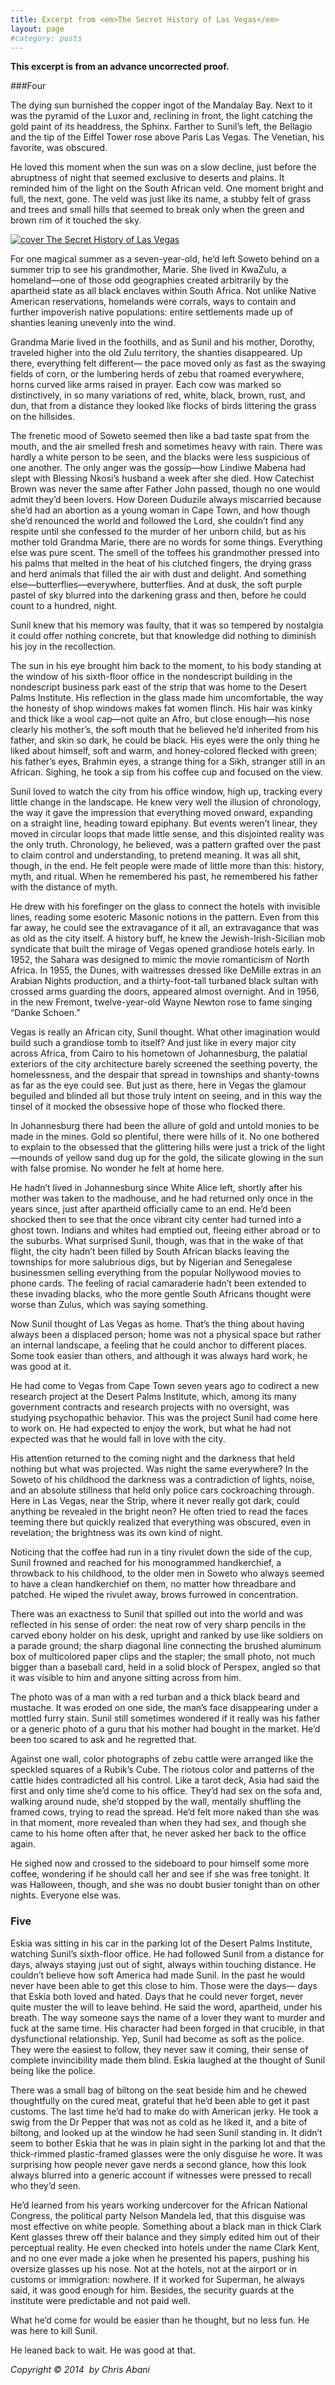 ```yaml
---
title: Excerpt from <em>The Secret History of Las Vegas</em>
layout: page
#category: posts
---
```


**This excerpt is from an advance uncorrected proof.**

###Four

The dying sun burnished the copper ingot of the Mandalay Bay. Next to it was the pyramid of the Luxor and, reclining in front, the light catching the gold paint of its headdress, the Sphinx. Farther to Sunil’s left, the Bellagio and the tip of the Eiffel Tower rose above Paris Las Vegas. The Venetian, his favorite, was obscured.

He loved this moment when the sun was on a slow decline, just before the abruptness of night that seemed exclusive to deserts and plains. It reminded him of the light on the South African veld. One moment bright and full, the next, gone. The veld was just like its name, a stubby felt of grass and trees and small hills that seemed to break only when the green and brown rim of it touched the sky.

[![cover The Secret History of Las Vegas](/assets/img/9780143124955_SecretHistor_CVF-300x459.jpg)](/book/the-secret-history-of-las-vegas/)

For one magical summer as a seven-year-old, he’d left Soweto behind on a summer trip to see his grandmother, Marie. She lived in KwaZulu, a homeland—one of those odd geographies created arbitrarily by the apartheid state as all black enclaves within South Africa. Not unlike Native American reservations, homelands were corrals, ways to contain and further impoverish native populations: entire settlements made up of shanties leaning unevenly into the wind.

Grandma Marie lived in the foothills, and as Sunil and his mother, Dorothy, traveled higher into the old Zulu territory, the shanties disappeared. Up there, everything felt different— the pace moved only as fast as the swaying fields of corn, or the lumbering herds of zebu that roamed everywhere, horns curved like arms raised in prayer. Each cow was marked so distinctively, in so many variations of red, white, black, brown, rust, and dun, that from a distance they looked like flocks of birds littering the grass on the hillsides.

The frenetic mood of Soweto seemed then like a bad taste spat from the mouth, and the air smelled fresh and sometimes heavy with rain. There was hardly a white person to be seen, and the blacks were less suspicious of one another. The only anger was the gossip—how Lindiwe Mabena had slept with Blessing Nkosi’s husband a week after she died. How Catechist Brown was never the same after Father John passed, though no one would admit they’d been lovers. How Doreen Duduzile always miscarried because she’d had an abortion as a young woman in Cape Town, and how though she’d renounced the world and followed the Lord, she couldn’t find any respite until she confessed to the murder of her unborn child, but as his mother told Grandma Marie, there are no words for some things. Everything else was pure scent. The smell of the toffees his grandmother pressed into his palms that melted in the heat of his clutched fingers, the drying grass and herd animals that filled the air with dust and delight. And something else—butterflies—everywhere, butterflies. And at dusk, the soft purple pastel of sky blurred into the darkening grass and then, before he could count to a hundred, night.

Sunil knew that his memory was faulty, that it was so tempered by nostalgia it could offer nothing concrete, but that knowledge did nothing to diminish his joy in the recollection.

The sun in his eye brought him back to the moment, to his body standing at the window of his sixth-floor office in the nondescript building in the nondescript business park east of the strip that was home to the Desert Palms Institute. His reflection in the glass made him uncomfortable, the way the honesty of shop windows makes fat women flinch. His hair was kinky and thick like a wool cap—not quite an Afro, but close enough—his nose clearly his mother’s, the soft mouth that he believed he’d inherited from his father, and skin so dark, he could be black. His eyes were the only thing he liked about himself, soft and warm, and honey-colored flecked with green; his father’s eyes, Brahmin eyes, a strange thing for a Sikh, stranger still in an African. Sighing, he took a sip from his coffee cup and focused on the view.

Sunil loved to watch the city from his office window, high up, tracking every little change in the landscape. He knew very well the illusion of chronology, the way it gave the impression that everything moved onward, expanding on a straight line, heading toward epiphany. But events weren’t linear, they moved in circular loops that made little sense, and this disjointed reality was the only truth. Chronology, he believed, was a pattern grafted over the past to claim control and understanding, to pretend meaning. It was all shit, though, in the end. He felt people were made of little more than this: history, myth, and ritual. When he remembered his past, he remembered his father with the distance of myth.

He drew with his forefinger on the glass to connect the hotels with invisible lines, reading some esoteric Masonic notions in the pattern. Even from this far away, he could see the extravagance of it all, an extravagance that was as old as the city itself. A history buff, he knew the Jewish-Irish-Sicilian mob syndicate that built the mirage of Vegas opened grandiose hotels early. In 1952, the Sahara was designed to mimic the movie romanticism of North Africa. In 1955, the Dunes, with waitresses dressed like DeMille extras in an Arabian Nights production, and a thirty-foot-tall turbaned black sultan with crossed arms guarding the doors, appeared almost overnight. And in 1956, in the new Fremont, twelve-year-old Wayne Newton rose to fame singing “Danke Schoen.”

Vegas is really an African city, Sunil thought. What other imagination would build such a grandiose tomb to itself? And just like in every major city across Africa, from Cairo to his hometown of Johannesburg, the palatial exteriors of the city architecture barely screened the seething poverty, the homelessness, and the despair that spread in townships and shanty-towns as far as the eye could see. But just as there, here in Vegas the glamour beguiled and blinded all but those truly intent on seeing, and in this way the tinsel of it mocked the obsessive hope of those who flocked there.

In Johannesburg there had been the allure of gold and untold monies to be made in the mines. Gold so plentiful, there were hills of it. No one bothered to explain to the obsessed that the glittering hills were just a trick of the light—mounds of yellow sand dug up for the gold, the silicate glowing in the sun with false promise. No wonder he felt at home here.

He hadn’t lived in Johannesburg since White Alice left, shortly after his mother was taken to the madhouse, and he had returned only once in the years since, just after apartheid officially came to an end. He’d been shocked then to see that the once vibrant city center had turned into a ghost town. Indians and whites had emptied out, fleeing either abroad or to the suburbs. What surprised Sunil, though, was that in the wake of that flight, the city hadn’t been filled by South African blacks leaving the townships for more salubrious digs, but by Nigerian and Senegalese businessmen selling everything from the popular Nollywood movies to phone cards. The feeling of racial camaraderie hadn’t been extended to these invading blacks, who the more gentle South Africans thought were worse than Zulus, which was saying something.

Now Sunil thought of Las Vegas as home. That’s the thing about having always been a displaced person; home was not a physical space but rather an internal landscape, a feeling that he could anchor to different places. Some took easier than others, and although it was always hard work, he was good at it.

He had come to Vegas from Cape Town seven years ago to codirect a new research project at the Desert Palms Institute, which, among its many government contracts and research projects with no oversight, was studying psychopathic behavior. This was the project Sunil had come here to work on. He had expected to enjoy the work, but what he had not expected was that he would fall in love with the city.

His attention returned to the coming night and the darkness that held nothing but what was projected. Was night the same everywhere? In the Soweto of his childhood the darkness was a contradiction of lights, noise, and an absolute stillness that held only police cars cockroaching through. Here in Las Vegas, near the Strip, where it never really got dark, could anything be revealed in the bright neon? He often tried to read the faces teeming there but quickly realized that everything was obscured, even in revelation; the brightness was its own kind of night.

Noticing that the coffee had run in a tiny rivulet down the side of the cup, Sunil frowned and reached for his monogrammed handkerchief, a throwback to his childhood, to the older men in Soweto who always seemed to have a clean handkerchief on them, no matter how threadbare and patched. He wiped the rivulet away, brows furrowed in concentration.

There was an exactness to Sunil that spilled out into the world and was reflected in his sense of order: the neat row of very sharp pencils in the carved ebony holder on his desk, upright and ranked by use like soldiers on a parade ground; the sharp diagonal line connecting the brushed aluminum box of multicolored paper clips and the stapler; the small photo, not much bigger than a baseball card, held in a solid block of Perspex, angled so that it was visible to him and anyone sitting across from him.

The photo was of a man with a red turban and a thick black beard and mustache. It was eroded on one side, the man’s face disappearing under a mottled furry stain. Sunil still sometimes wondered if it really was his father or a generic photo of a guru that his mother had bought in the market. He’d been too scared to ask and he regretted that.

Against one wall, color photographs of zebu cattle were arranged like the speckled squares of a Rubik’s Cube. The riotous color and patterns of the cattle hides contradicted all his control. Like a tarot deck, Asia had said the first and only time she’d come to his office. They’d had sex on the sofa and, walking around nude, she’d stopped by the wall, mentally shuffling the framed cows, trying to read the spread. He’d felt more naked than she was in that moment, more revealed than when they had sex, and though she came to his home often after that, he never asked her back to the office again.

He sighed now and crossed to the sideboard to pour himself some more coffee, wondering if he should call her and see if she was free tonight. It was Halloween, though, and she was no doubt busier tonight than on other nights. Everyone else was.

### Five

Eskia was sitting in his car in the parking lot of the Desert Palms Institute, watching Sunil’s sixth-floor office. He had followed Sunil from a distance for days, always staying just out of sight, always within touching distance. He couldn’t believe how soft America had made Sunil. In the past he would never have been able to get this close to him. Those were the days— days that Eskia both loved and hated. Days that he could never forget, never quite muster the will to leave behind. He said the word, apartheid, under his breath. The way someone says the name of a lover they want to murder and fuck at the same time. His character had been forged in that crucible, in that dysfunctional relationship. Yep, Sunil had become as soft as the police. They were the easiest to follow, they never saw it coming, their sense of complete invincibility made them blind. Eskia laughed at the thought of Sunil being like the police.

There was a small bag of biltong on the seat beside him and he chewed thoughtfully on the cured meat, grateful that he’d been able to get it past customs. The last time he’d had to make do with American jerky. He took a swig from the Dr Pepper that was not as cold as he liked it, and a bite of biltong, and looked up at the window he had seen Sunil standing in. It didn’t seem to bother Eskia that he was in plain sight in the parking lot and that the thick-rimmed plastic-framed glasses were the only disguise he wore. It was surprising how people never gave nerds a second glance, how this look always blurred into a generic account if witnesses were pressed to recall who they’d seen.

He’d learned from his years working undercover for the African National Congress, the political party Nelson Mandela led, that this disguise was most effective on white people. Something about a black man in thick Clark Kent glasses threw off their balance and they simply edited him out of their perceptual reality. He even checked into hotels under the name Clark Kent, and no one ever made a joke when he presented his papers, pushing his oversize glasses up his nose. Not at the hotels, not at the airport or in customs or immigration: nowhere. If it worked for Superman, he always said, it was good enough for him. Besides, the security guards at the institute were predictable and not paid well.

What he’d come for would be easier than he thought, but no less fun. He was here to kill Sunil.

He leaned back to wait. He was good at that.


*Copyright &copy; 2014 &nbsp;by Chris Abani*